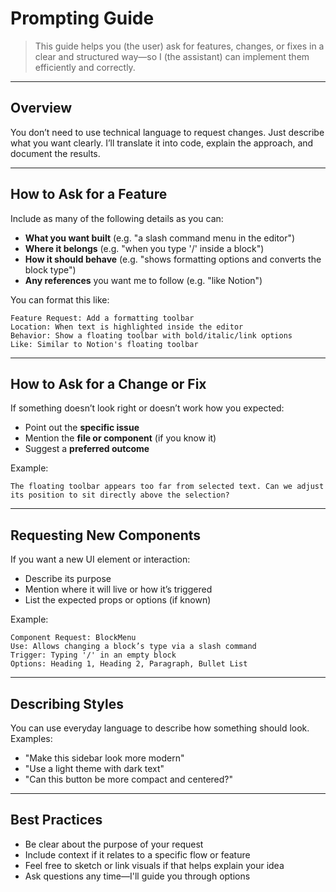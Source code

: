 # Prompting Guide

> This guide helps you (the user) ask for features, changes, or fixes in a clear and structured way—so I (the assistant) can implement them efficiently and correctly.

---

## Overview

You don’t need to use technical language to request changes. Just describe what you want clearly. I’ll translate it into code, explain the approach, and document the results.

---

## How to Ask for a Feature

Include as many of the following details as you can:

- **What you want built** (e.g. "a slash command menu in the editor")
- **Where it belongs** (e.g. "when you type '/' inside a block")
- **How it should behave** (e.g. "shows formatting options and converts the block type")
- **Any references** you want me to follow (e.g. "like Notion")

You can format this like:

```
Feature Request: Add a formatting toolbar
Location: When text is highlighted inside the editor
Behavior: Show a floating toolbar with bold/italic/link options
Like: Similar to Notion's floating toolbar
```

---

## How to Ask for a Change or Fix

If something doesn’t look right or doesn’t work how you expected:

- Point out the **specific issue**
- Mention the **file or component** (if you know it)
- Suggest a **preferred outcome**

Example:

```
The floating toolbar appears too far from selected text. Can we adjust its position to sit directly above the selection?
```

---

## Requesting New Components

If you want a new UI element or interaction:

- Describe its purpose
- Mention where it will live or how it’s triggered
- List the expected props or options (if known)

Example:

```
Component Request: BlockMenu
Use: Allows changing a block’s type via a slash command
Trigger: Typing '/' in an empty block
Options: Heading 1, Heading 2, Paragraph, Bullet List
```

---

## Describing Styles

You can use everyday language to describe how something should look. Examples:

- "Make this sidebar look more modern"
- "Use a light theme with dark text"
- "Can this button be more compact and centered?"

---

## Best Practices

- Be clear about the purpose of your request
- Include context if it relates to a specific flow or feature
- Feel free to sketch or link visuals if that helps explain your idea
- Ask questions any time—I'll guide you through options
